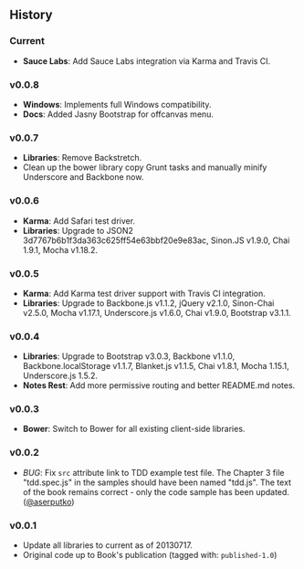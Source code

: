 ## History

### Current
* **Sauce Labs**: Add Sauce Labs integration via Karma and Travis CI.

### v0.0.8
* **Windows**: Implements full Windows compatibility.
* **Docs**: Added Jasny Bootstrap for offcanvas menu.

### v0.0.7
* **Libraries**: Remove Backstretch.
* Clean up the bower library copy Grunt tasks and manually minify Underscore
  and Backbone now.

### v0.0.6
* **Karma**: Add Safari test driver.
* **Libraries**: Upgrade to JSON2 3d7767b6b1f3da363c625ff54e63bbf20e9e83ac,
  Sinon.JS v1.9.0, Chai 1.9.1, Mocha v1.18.2.

### v0.0.5
* **Karma**: Add Karma test driver support with Travis CI integration.
* **Libraries**: Upgrade to Backbone.js v1.1.2, jQuery v2.1.0,
  Sinon-Chai v2.5.0, Mocha v1.17.1, Underscore.js v1.6.0, Chai v1.9.0,
  Bootstrap v3.1.1.

### v0.0.4
* **Libraries**: Upgrade to Bootstrap v3.0.3, Backbone v1.1.0,
  Backbone.localStorage v1.1.7, Blanket.js v1.1.5, Chai v1.8.1,
  Mocha 1.15.1, Underscore.js 1.5.2.
* **Notes Rest**: Add more permissive routing and better README.md notes.

### v0.0.3
* **Bower**: Switch to Bower for all existing client-side libraries.

### v0.0.2
* *BUG*: Fix `src` attribute link to TDD example test file. The Chapter 3 file
  "tdd.spec.js" in the samples should have been named "tdd.js". The text of
  the book remains correct - only the code sample has been updated.
  ([@aserputko][aserputko])

### v0.0.1
* Update all libraries to current as of 20130717.
* Original code up to Book's publication (tagged with: `published-1.0`)

[aserputko]: https://github.com/ASerputko
